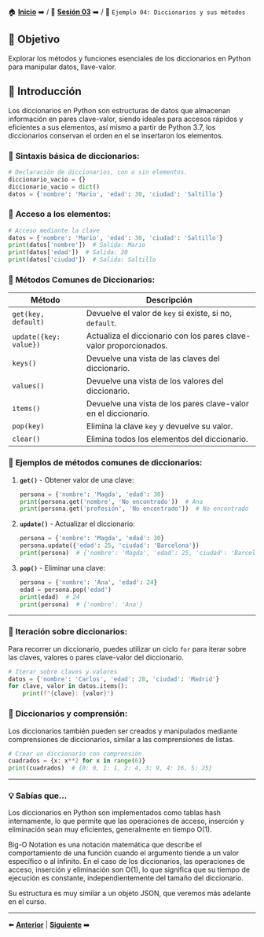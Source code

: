 🏠 [**Inicio**](../../Readme.md) ➡️ / 📖 [**Sesión 03**](../Readme.md) ➡️ / 📝 `Ejemplo 04: Diccionarios y sus métodos`

## 🎯 Objetivo

Explorar los métodos y funciones esenciales de los diccionarios en Python para manipular datos, llave-valor.


## 🚀 Introducción

Los diccionarios en Python son estructuras de datos que almacenan información en pares clave-valor, siendo ideales para accesos rápidos y eficientes a sus elementos, así mismo a partir de Python 3.7, los diccionarios conservan el orden en el se insertaron los elementos.

### 🔦 **Sintaxis básica de diccionarios:**

```python
# Declaración de diccionarios, con o sin elementos.
diccionario_vacio = {}
diccionario_vacio = dict()
datos = {'nombre': 'Mario', 'edad': 30, 'ciudad': 'Saltillo'}
```
### 🔦 **Acceso a los elementos:**

```python
# Acceso mediante la clave
datos = {'nombre': 'Mario', 'edad': 30, 'ciudad': 'Saltillo'}
print(datos['nombre'])  # Salida: Mario
print(datos['edad'])  # Salida: 30
print(datos['ciudad'])  # Salida: Saltillo
```
### 🧰 **Métodos Comunes de Diccionarios:**

| Método                | Descripción |
|-----------------------|-------------|
| `get(key, default)`   | Devuelve el valor de `key` si existe, si no, `default`. |
| `update({key: value})`| Actualiza el diccionario con los pares clave-valor proporcionados. |
| `keys()`              | Devuelve una vista de las claves del diccionario. |
| `values()`            | Devuelve una vista de los valores del diccionario. |
| `items()`             | Devuelve una vista de los pares clave-valor en el diccionario. |
| `pop(key)`            | Elimina la clave `key` y devuelve su valor. |
| `clear()`             | Elimina todos los elementos del diccionario. |

### 🔦 **Ejemplos de métodos comunes de diccionarios:**

1. **`get()`** - Obtener valor de una clave:
   ```python
   persona = {'nombre': 'Magda', 'edad': 30}
   print(persona.get('nombre', 'No encontrado'))  # Ana
   print(persona.get('profesión', 'No encontrado'))  # No encontrado
   ```

2. **`update()`** - Actualizar el diccionario:
   ```python
   persona = {'nombre': 'Magda', 'edad': 30}
   persona.update({'edad': 25, 'ciudad': 'Barcelona'})
   print(persona)  # {'nombre': 'Magda', 'edad': 25, 'ciudad': 'Barcelona'}
   ```

3. **`pop()`** - Eliminar una clave:
   ```python
   persona = {'nombre': 'Ana', 'edad': 24}
   edad = persona.pop('edad')
   print(edad)  # 24
   print(persona)  # {'nombre': 'Ana'}
   ```

---

### 🔄 **Iteración sobre diccionarios:**

Para recorrer un diccionario, puedes utilizar un ciclo `for` para iterar sobre las claves, valores o pares clave-valor del diccionario.

```python
# Iterar sobre claves y valores
datos = {'nombre': 'Carlos', 'edad': 28, 'ciudad': 'Madrid'}
for clave, valor in datos.items():
    print(f"{clave}: {valor}") 
```

### 📝 **Diccionarios y comprensión:**

Los diccionarios también pueden ser creados y manipulados mediante comprensiones de diccionarios, similar a las comprensiones de listas.

```python
# Crear un diccionario con comprensión
cuadrados = {x: x**2 for x in range(6)}
print(cuadrados)  # {0: 0, 1: 1, 2: 4, 3: 9, 4: 16, 5: 25}
```

---

### 💡 **Sabías que...**

Los diccionarios en Python son implementados como tablas hash internamente, lo que permite que las operaciones de acceso, inserción y eliminación sean muy eficientes, generalmente en tiempo O(1).

Big-O Notation es una notación matemática que describe el comportamiento de una función cuando el argumento tiende a un valor específico o al infinito. En el caso de los diccionarios, las operaciones de acceso, inserción y eliminación son O(1), lo que significa que su tiempo de ejecución es constante, independientemente del tamaño del diccionario.

Su estructura es muy similar a un objeto JSON, que veremos más adelante en el curso.

---

⬅️ [**Anterior**](../Readme.md) | [**Siguiente**](../Reto-02/Readme.md) ➡️